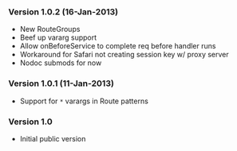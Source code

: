 ### Version 1.0.2 (16-Jan-2013)
- New RouteGroups
- Beef up vararg support
- Allow onBeforeService to complete req before handler runs
- Workaround for Safari not creating session key w/ proxy server
- Nodoc submods for now

### Version 1.0.1 (11-Jan-2013)
- Support for `*` varargs in Route patterns

### Version 1.0
- Initial public version